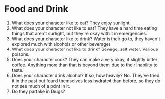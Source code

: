 # Food and Drink


1. What does your character like to eat? They enjoy sunlight. 
2. What does your character not like to eat? They have a hard time eating things that aren't sunlight, but they're okay with it in emergencies. 
3. What does your character like to drink? Water is their go to, they haven't explored much with alcohols or other beverages
4. What does your character not like to drink? Sewage, salt water. Various poisons. 
5. Does your character cook? They can make a very okay, if slightly bitter coffee. Anything more than that is beyond them, due to their inability to taste. 
6. Does your character drink alcohol? If so, how heavily? No. They've tried it in the past but found themselves less hydrated than before, so they do not see much of a point in it. 
7. Do they partake in Drugs?
